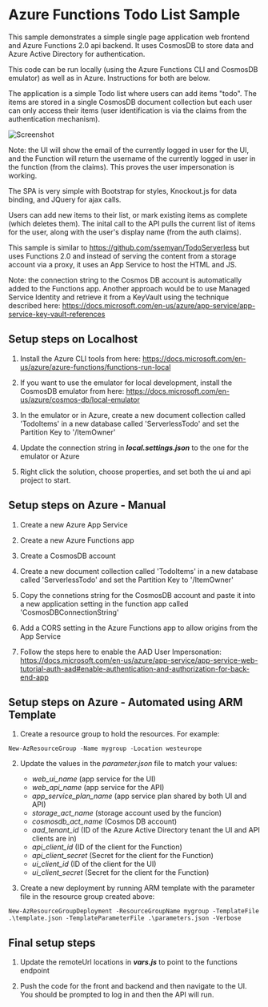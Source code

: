 ﻿
# Azure Functions Todo List Sample

This sample demonstrates a simple single page application web frontend and Azure Functions 2.0 api backend. It uses CosmosDB to store data and Azure Active Directory for authentication.

This code can be run locally (using the Azure Functions CLI and CosmosDB emulator) as well as in Azure. Instructions for both are below.

The application is a simple Todo list where users can add items "todo". The items are stored in a single CosmosDB document collection but each user can only access their items (user identification is via the claims from the authentication mechanism). 

![Screenshot](https://github.com/ssemyan/TodoServerless2/raw/master/screenshot.png)

Note: the UI will show the email of the currently logged in user for the UI, and the Function will return the username of the currently logged in user in the function (from the claims). This proves the user impersonation is working. 

The SPA is very simple with Bootstrap for styles, Knockout.js for data binding, and JQuery for ajax calls. 

Users can add new items to their list, or mark existing items as complete (which deletes them). The inital call to the API pulls the current list of items for the user, along with the user's display name (from the auth claims). 

This sample is similar to https://github.com/ssemyan/TodoServerless but uses Functions 2.0 and instead of serving the content from a storage account via a proxy, it uses an App Service to host the HTML and JS.  

Note: the connection string to the Cosmos DB account is automatically added to the Functions app. Another approach would be to use Managed Service Identity and retrieve it from a KeyVault using the technique described here: https://docs.microsoft.com/en-us/azure/app-service/app-service-key-vault-references

## Setup steps on Localhost

1. Install the Azure CLI tools from here: https://docs.microsoft.com/en-us/azure/azure-functions/functions-run-local

1. If you want to use the emulator for local development, install the CosmosDB emulator from here: https://docs.microsoft.com/en-us/azure/cosmos-db/local-emulator

1. In the emulator or in Azure, create a new document collection called 'TodoItems' in a new database called 'ServerlessTodo' and set the Partition Key to '/ItemOwner'

1. Update the connection string in **_local.settings.json_** to the one for the emulator or Azure

1. Right click the solution, choose properties, and set both the ui and api project to start. 

## Setup steps on Azure - Manual

1. Create a new Azure App Service 

1. Create a new Azure Functions app

1. Create a CosmosDB account

1. Create a new document collection called 'TodoItems' in a new database called 'ServerlessTodo' and set the Partition Key to '/ItemOwner'

1. Copy the connetions string for the CosmosDB account and paste it into a new application setting in the function app called 'CosmosDBConnectionString'

1. Add a CORS setting in the Azure Functions app to allow origins from the App Service

1. Follow the steps here to enable the AAD User Impersonation: https://docs.microsoft.com/en-us/azure/app-service/app-service-web-tutorial-auth-aad#enable-authentication-and-authorization-for-back-end-app

## Setup steps on Azure - Automated using ARM Template

1. Create a resource group to hold the resources. For example: 

```
New-AzResourceGroup -Name mygroup -Location westeurope
```

2. Update the values in the *parameter.json* file to match your values: 
    * *web_ui_name* (app service for the UI)
    * *web_api_name* (app service for the API)
    * *app_service_plan_name* (app service plan shared by both UI and API)
    * *storage_act_name* (storage account used by the funcion)
    * *cosmosdb_act_name* (Cosmos DB account)
    * *aad_tenant_id* (ID of the Azure Active Directory tenant the UI and API clients are in)
    * *api_client_id* (ID of the client for the Function)
    * *api_client_secret* (Secret for the client for the Function)
    * *ui_client_id* (ID of the client for the UI)
    * *ui_client_secret* (Secret for the client for the Function)

1. Create a new deployment by running ARM template with the parameter file in the resource group created above:

```
New-AzResourceGroupDeployment -ResourceGroupName mygroup -TemplateFile .\template.json -TemplateParameterFile .\parameters.json -Verbose
```

## Final setup steps

1. Update the remoteUrl locations in **_vars.js_** to point to the functions endpoint

1. Push the code for the front and backend and then navigate to the UI. You should be prompted to log in and then the API will run. 